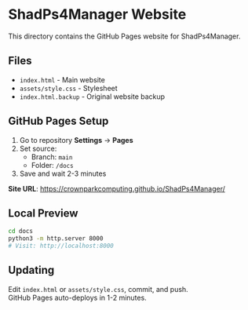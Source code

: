 # ShadPs4Manager Website

This directory contains the GitHub Pages website for ShadPs4Manager.

## Files

- `index.html` - Main website
- `assets/style.css` - Stylesheet
- `index.html.backup` - Original website backup

## GitHub Pages Setup

1. Go to repository **Settings** → **Pages**
2. Set source:
   - Branch: `main`
   - Folder: `/docs`
3. Save and wait 2-3 minutes

**Site URL**: https://crownparkcomputing.github.io/ShadPs4Manager/

## Local Preview

```bash
cd docs
python3 -m http.server 8000
# Visit: http://localhost:8000
```

## Updating

Edit `index.html` or `assets/style.css`, commit, and push.  
GitHub Pages auto-deploys in 1-2 minutes.
